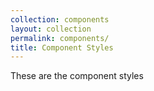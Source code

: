 ```yaml
---
collection: components
layout: collection
permalink: components/
title: Component Styles
---
```


These are the component styles
